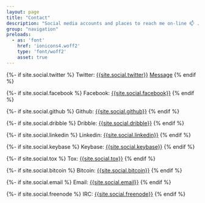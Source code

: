 ```yaml
---
layout: page
title: "Contact"
description: "Social media accounts and places to reach me on-line 📫 . <br>Drop me a line or ask a question. I'd be delighted to hear from you."
group: "navigation"
preloads:
  - as: 'font'
    href: 'ionicons4.woff2'
    type: 'font/woff2'
    asset: true
---
```


{%- if site.social.twitter %}
<span class="icon icon-social-twitter" aria-hidden="true"></span>
Twitter: [{{site.social.twitter}}](https://twitter.com/{{site.social.twitter}})  <a href="https://twitter.com/messages/compose?recipient_id=765886034106351616" class="twitter-dm-button"><span class="icon icon-social-twitter" aria-hidden="true"></span> Message</a>
{% endif %}

{%- if site.social.facebook %}
<span class="icon icon-social-facebook" aria-hidden="true"></span>
Facebook: [{{site.social.facebook}}](https://www.facebook.com/{{site.social.facebook}})
{% endif %}

{%- if site.social.github %}
<span class="icon icon-social-github" aria-hidden="true"></span>
Github: [{{site.social.github}}](https://github.com/{{site.social.github}})
{% endif %}

{%- if site.social.dribble %}
<span class="icon icon-social-dribble-outline" aria-hidden="true"></span>
Dribble: [{{site.social.dribble}}](https://dribble.com/{{site.social.dribble}})
{% endif %}

{%- if site.social.linkedin %}
<span class="icon icon-social-linkedin" aria-hidden="true"></span>
Linkedin: [{{site.social.linkedin}}](https://www.linkedin.com/in/{{site.social.linkedin}})
{% endif %}

{%- if site.social.keybase %}
<span class="icon icon-locked" aria-hidden="true"></span>
Keybase: [{{site.social.keybase}}](https://keybase.io/{{site.social.keybase}})
{% endif %}

{%- if site.social.tox %}
<span class="icon icon-tox" aria-hidden="true"></span>
Tox: [{{site.social.tox}}](https://toxme.io/u/{{site.social.tox}})
{% endif %}

{%- if site.social.bitcoin %}
<span class="icon icon-bitcoin" aria-hidden="true"></span>
Bitcoin: [{{site.social.bitcoin}}]({{site.social.bitcoin}})
{% endif %}

{%- if site.social.email %}
<span class="icon icon-email" aria-hidden="true"></span>
Email: [{{site.social.email}}](mailto:{{site.social.email}})
{% endif %}

{%- if site.social.freenode %}
<span class="icon icon-freenode" aria-hidden="true"></span>
IRC: [{{site.social.freenode}}](irc://freenode.com/{{site.social.freenode}})
{% endif %}
